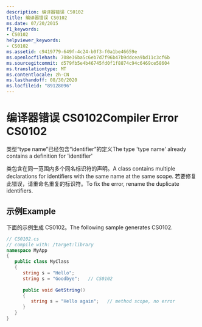 ```yaml
---
description: 编译器错误 CS0102
title: 编译器错误 CS0102
ms.date: 07/20/2015
f1_keywords:
- CS0102
helpviewer_keywords:
- CS0102
ms.assetid: c9419779-649f-4c24-b0f3-f0a1be46659e
ms.openlocfilehash: 708e36ba5c6eb7d7f96b47b9ddcea9bd11c3cf6b
ms.sourcegitcommit: d579fb5e4b46745fd0f1f8874c94c6469ce58604
ms.translationtype: MT
ms.contentlocale: zh-CN
ms.lasthandoff: 08/30/2020
ms.locfileid: "89128096"
---
```

# <a name="compiler-error-cs0102"></a><span data-ttu-id="505aa-103">编译器错误 CS0102</span><span class="sxs-lookup"><span data-stu-id="505aa-103">Compiler Error CS0102</span></span>
<span data-ttu-id="505aa-104">类型“type name”已经包含“identifier”的定义</span><span class="sxs-lookup"><span data-stu-id="505aa-104">The type 'type name' already contains a definition for 'identifier'</span></span>  
  
 <span data-ttu-id="505aa-105">类包含在同一范围内多个同名标识符的声明。</span><span class="sxs-lookup"><span data-stu-id="505aa-105">A class contains multiple declarations for identifiers with the same name at the same scope.</span></span> <span data-ttu-id="505aa-106">若要修复此错误，请重命名重复的标识符。</span><span class="sxs-lookup"><span data-stu-id="505aa-106">To fix the error, rename the duplicate identifiers.</span></span>  
  
## <a name="example"></a><span data-ttu-id="505aa-107">示例</span><span class="sxs-lookup"><span data-stu-id="505aa-107">Example</span></span>  
 <span data-ttu-id="505aa-108">下面的示例生成 CS0102。</span><span class="sxs-lookup"><span data-stu-id="505aa-108">The following sample generates CS0102.</span></span>  
  
```csharp  
// CS0102.cs  
// compile with: /target:library  
namespace MyApp  
{  
   public class MyClass  
   {  
      string s = "Hello";  
      string s = "Goodbye";   // CS0102  
  
      public void GetString()  
      {  
         string s = "Hello again";   // method scope, no error  
      }  
   }  
}  
```
